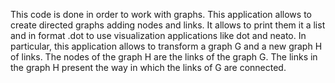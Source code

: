 This code is done in order to work with graphs. This application allows to create directed graphs adding nodes and links. It allows to print them it a list and in format .dot to use visualization applications like dot and neato. In particular, this application allows to transform a graph G and a new graph H of links. The nodes of the graph H are the links of the graph G. The links in the graph H present the way in which the links of G are connected.
